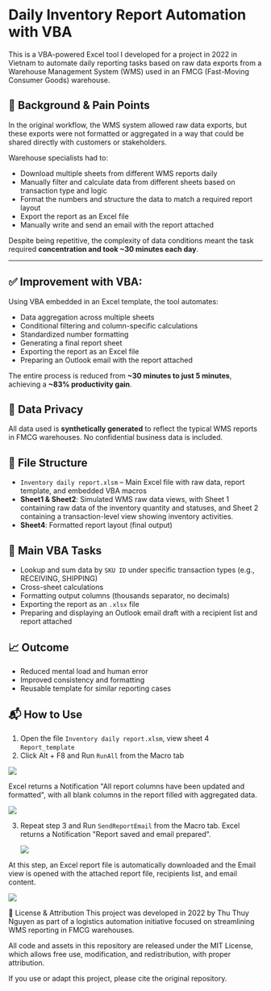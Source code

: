 # Daily Inventory Report Automation with VBA

This is a VBA-powered Excel tool I developed for a project in 2022 in Vietnam to automate daily reporting tasks based on raw data exports from a Warehouse Management System (WMS) used in an FMCG (Fast-Moving Consumer Goods) warehouse.

## 📌 Background & Pain Points

In the original workflow, the WMS system allowed raw data exports, but these exports were not formatted or aggregated in a way that could be shared directly with customers or stakeholders.

Warehouse specialists had to:
- Download multiple sheets from different WMS reports daily
- Manually filter and calculate data from different sheets based on transaction type and logic
- Format the numbers and structure the data to match a required report layout
- Export the report as an Excel file
- Manually write and send an email with the report attached

Despite being repetitive, the complexity of data conditions meant the task required **concentration and took ~30 minutes each day**.

---

## ✅ Improvement with VBA:

Using VBA embedded in an Excel template, the tool automates:
- Data aggregation across multiple sheets
- Conditional filtering and column-specific calculations
- Standardized number formatting
- Generating a final report sheet
- Exporting the report as an Excel file
- Preparing an Outlook email with the report attached

The entire process is reduced from **~30 minutes to just 5 minutes**, achieving a **~83% productivity gain**.

## 🔐 Data Privacy

All data used is **synthetically generated** to reflect the typical WMS reports in FMCG warehouses. No confidential business data is included.

## 📁 File Structure

- `Inventory daily report.xlsm` – Main Excel file with raw data, report template, and embedded VBA macros
- **Sheet1 & Sheet2**: Simulated WMS raw data views, with Sheet 1 containing raw data of the inventory quantity and statuses, and Sheet 2 containing a transaction-level view showing inventory activities.
- **Sheet4**: Formatted report layout (final output)
  
## 🔧 Main VBA Tasks

- Lookup and sum data by `SKU ID` under specific transaction types (e.g., RECEIVING, SHIPPING)
- Cross-sheet calculations
- Formatting output columns (thousands separator, no decimals)
- Exporting the report as an `.xlsx` file
- Preparing and displaying an Outlook email draft with a recipient list and report attached

## 📈 Outcome

- Reduced mental load and human error
- Improved consistency and formatting
- Reusable template for similar reporting cases

## 📬 How to Use
1. Open the file `Inventory daily report.xlsm`, view sheet 4 `Report_template`
2. Click Alt + F8 and Run `RunAll` from the Macro tab
   
  ![](https://github.com/user-attachments/assets/c84dfb8f-f788-49d4-bf64-d92e255e2e12)

Excel returns a Notification "All report columns have been updated and formatted", with all blank columns in the report filled with aggregated data.

   ![](https://github.com/user-attachments/assets/bbceaeba-6f8d-42ad-9e45-1169fed06bb9)

3. Repeat step 3 and Run `SendReportEmail` from the Macro tab. Excel returns a Notification "Report saved and email prepared".
   
   ![](https://github.com/user-attachments/assets/38c1a426-1583-4270-99de-b3bc6442f2fa)

At this step, an Excel report file is automatically downloaded and the Email view is opened with the attached report file, recipients list, and email content.

![](https://github.com/user-attachments/assets/485f3148-4d2c-440c-8ccc-d0d2a16cb7f4)

📄 License & Attribution
This project was developed in 2022 by Thu Thuy Nguyen as part of a logistics automation initiative focused on streamlining WMS reporting in FMCG warehouses.

All code and assets in this repository are released under the MIT License, which allows free use, modification, and redistribution, with proper attribution.

If you use or adapt this project, please cite the original repository.
